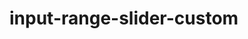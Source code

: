 # input-range-slider-custom
<img href="https://img.shields.io/badge/-javascript-green?style=flat-square&logo=javascript&logoColor=white">
